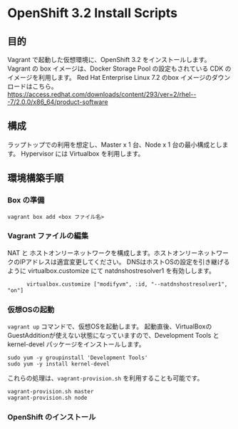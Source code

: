 # OpenShift 3.2 Install Scripts

## 目的
Vagrant で起動した仮想環境に、OpenShift 3.2 をインストールします。
Vagrant の box イメージは、Docker Storage Pool の設定もされている CDK のイメージを利用します。
Red Hat Enterprise Linux 7.2 のbox イメージのダウンロードはこちら。 https://access.redhat.com/downloads/content/293/ver=2/rhel---7/2.0.0/x86_64/product-software

## 構成
ラップトップでの利用を想定し、Master x 1 台、Node x 1 台の最小構成とします。
Hypervisor には Virtualbox を利用します。

## 環境構築手順

### Box の準備

```
vagrant box add <box ファイル名>
```

### Vagrant ファイルの編集
NAT と ホストオンリーネットワークを構成します。ホストオンリーネットワークのIPアドレスは適宜変更してください。
DNSはホストOSの設定を引き継げるように virtualbox.customize にて natdnshostresolver1 を有効しします。
```
      virtualbox.customize ["modifyvm", :id, "--natdnshostresolver1", "on"]
```

### 仮想OSの起動
`vagrant up` コマンドで、仮想OSを起動します。 起動直後、VirtualBoxのGuestAdditionが使えない状態になっていますので、Development Tools と kernel-devel パッケージをインストールします。

```
sudo yum -y groupinstall 'Development Tools'
sudo yum -y install kernel-devel
```

これらの処理は、`vagrant-provision.sh` を利用することも可能です。
```
vagrant-provision.sh master
vagrant-provision.sh node
```

### OpenShift のインストール
